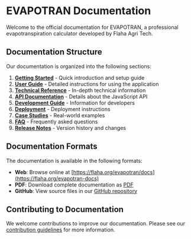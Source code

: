 # EVAPOTRAN Documentation

Welcome to the official documentation for EVAPOTRAN, a professional evapotranspiration calculator developed by Flaha Agri Tech.

## Documentation Structure

Our documentation is organized into the following sections:

1. **[Getting Started](getting-started-README)** - Quick introduction and setup guide
2. **[User Guide](user-guide-README)** - Detailed instructions for using the application
3. **[Technical Reference](technical-README)** - In-depth technical information
4. **[API Documentation](api-README)** - Details about the JavaScript API
5. **[Development Guide](development-README)** - Information for developers
6. **[Deployment](deployment-README)** - Deployment instructions
7. **[Case Studies](case-studies-README)** - Real-world examples
8. **[FAQ](faq-README)** - Frequently asked questions
9. **[Release Notes](releases-README)** - Version history and changes

## Documentation Formats

The documentation is available in the following formats:

- **Web**: Browse online at [https://flaha.org/evapotran/docs](https://flaha.org/evapotran-docs)
- **PDF**: Download complete documentation as [PDF](https://flaha.org/evapotran/docs/pdf-evapotran-docs.pdf)
- **GitHub**: View source files in our [GitHub repository](https://github.com/flaha-agritech-evapotran)

## Contributing to Documentation

We welcome contributions to improve our documentation. Please see our [contribution guidelines](development-contributing) for more information.
